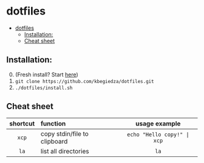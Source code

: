 # dotfiles

- [dotfiles](#dotfiles)
  - [Installation:](#installation)
  - [Cheat sheet](#cheat-sheet)

## Installation:
0. (Fresh install? Start [here](README_FRESH.md))
1. `git clone https://github.com/kbegiedza/dotfiles.git`
2. `./dotfiles/install.sh`

## Cheat sheet

| shortcut | function                     |        usage example        |
| :------: | :--------------------------- | :-------------------------: |
|  `xcp`   | copy stdin/file to clipboard | `echo "Hello copy!" \| xcp` |
|   `la`   | list all directories         |            `la`             |